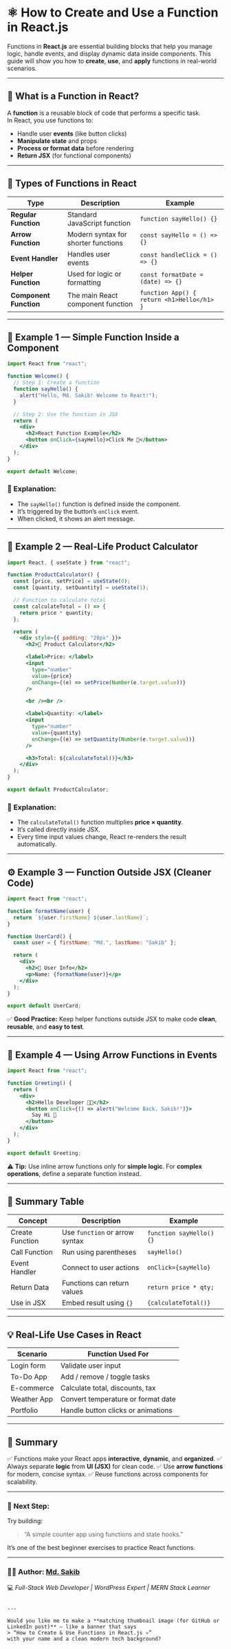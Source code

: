 
# ⚛️ How to Create and Use a Function in React.js

Functions in **React.js** are essential building blocks that help you manage logic, handle events, and display dynamic data inside components. This guide will show you how to **create**, **use**, and **apply** functions in real-world scenarios.

---

## 🚀 What is a Function in React?

A **function** is a reusable block of code that performs a specific task.  
In React, you use functions to:

- Handle user **events** (like button clicks)
- **Manipulate state** and props
- **Process or format data** before rendering
- **Return JSX** (for functional components)

---

## 🧩 Types of Functions in React

| Type | Description | Example |
|------|--------------|----------|
| **Regular Function** | Standard JavaScript function | `function sayHello() {}` |
| **Arrow Function** | Modern syntax for shorter functions | `const sayHello = () => {}` |
| **Event Handler** | Handles user events | `const handleClick = () => {}` |
| **Helper Function** | Used for logic or formatting | `const formatDate = (date) => {}` |
| **Component Function** | The main React component function | `function App() { return <h1>Hello</h1> }` |

---

## 🧠 Example 1 — Simple Function Inside a Component

```jsx
import React from "react";

function Welcome() {
  // Step 1: Create a function
  function sayHello() {
    alert("Hello, Md. Sakib! Welcome to React!");
  }

  // Step 2: Use the function in JSX
  return (
    <div>
      <h2>React Function Example</h2>
      <button onClick={sayHello}>Click Me 👋</button>
    </div>
  );
}

export default Welcome;
````

### 🧾 Explanation:

* The `sayHello()` function is defined inside the component.
* It’s triggered by the button’s `onClick` event.
* When clicked, it shows an alert message.

---

## 💼 Example 2 — Real-Life Product Calculator

```jsx
import React, { useState } from "react";

function ProductCalculator() {
  const [price, setPrice] = useState(0);
  const [quantity, setQuantity] = useState(1);

  // Function to calculate total
  const calculateTotal = () => {
    return price * quantity;
  };

  return (
    <div style={{ padding: "20px" }}>
      <h2>🛒 Product Calculator</h2>

      <label>Price: </label>
      <input
        type="number"
        value={price}
        onChange={(e) => setPrice(Number(e.target.value))}
      />

      <br /><br />

      <label>Quantity: </label>
      <input
        type="number"
        value={quantity}
        onChange={(e) => setQuantity(Number(e.target.value))}
      />

      <h3>Total: ${calculateTotal()}</h3>
    </div>
  );
}

export default ProductCalculator;
```

### 💬 Explanation:

* The `calculateTotal()` function multiplies **price × quantity**.
* It’s called directly inside JSX.
* Every time input values change, React re-renders the result automatically.

---

## ⚙️ Example 3 — Function Outside JSX (Cleaner Code)

```jsx
import React from "react";

function formatName(user) {
  return `${user.firstName} ${user.lastName}`;
}

function UserCard() {
  const user = { firstName: "Md.", lastName: "Sakib" };

  return (
    <div>
      <h2>👤 User Info</h2>
      <p>Name: {formatName(user)}</p>
    </div>
  );
}

export default UserCard;
```

✅ **Good Practice:**
Keep helper functions outside JSX to make code **clean**, **reusable**, and **easy to test**.

---

## 💬 Example 4 — Using Arrow Functions in Events

```jsx
import React from "react";

function Greeting() {
  return (
    <div>
      <h2>Hello Developer 👨‍💻</h2>
      <button onClick={() => alert("Welcome Back, Sakib!")}>
        Say Hi 👋
      </button>
    </div>
  );
}

export default Greeting;
```

⚠️ **Tip:**
Use inline arrow functions only for **simple logic**.
For **complex operations**, define a separate function instead.

---

## 🧠 Summary Table

| Concept         | Description                    | Example                  |
| --------------- | ------------------------------ | ------------------------ |
| Create Function | Use `function` or arrow syntax | `function sayHello() {}` |
| Call Function   | Run using parentheses          | `sayHello()`             |
| Event Handler   | Connect to user actions        | `onClick={sayHello}`     |
| Return Data     | Functions can return values    | `return price * qty;`    |
| Use in JSX      | Embed result using `{}`        | `{calculateTotal()}`     |

---

## 💡 Real-Life Use Cases in React

| Scenario    | Function Used For                  |
| ----------- | ---------------------------------- |
| Login form  | Validate user input                |
| To-Do App   | Add / remove / toggle tasks        |
| E-commerce  | Calculate total, discounts, tax    |
| Weather App | Convert temperature or format date |
| Portfolio   | Handle button clicks or animations |

---

## 🧱 Summary

✅ Functions make your React apps **interactive**, **dynamic**, and **organized**.
✅ Always separate **logic** from **UI (JSX)** for clean code.
✅ Use **arrow functions** for modern, concise syntax.
✅ Reuse functions across components for scalability.

---

### 🏁 Next Step:

Try building:

> “A simple counter app using functions and state hooks.”

It’s one of the best beginner exercises to practice React functions.

---

### 👨‍💻 Author: [**Md. Sakib**](https://github.com/sakibdeveloper999)

💻 *Full-Stack Web Developer | WordPress Expert | MERN Stack Learner*

```

---

Would you like me to make a **matching thumbnail image (for GitHub or LinkedIn post)** — like a banner that says  
> “How to Create & Use Functions in React.js ⚛️”  
with your name and a clean modern tech background?
````
